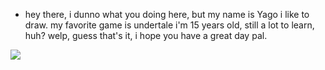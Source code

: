 - hey there, i dunno what you doing here, but my name is Yago
i like to draw.
my favorite game is undertale
i'm 15 years old, still a lot to learn, huh?
welp, guess that's it, i hope you have a great day pal.

![](https://giffiles.alphacoders.com/162/162105.gif)


